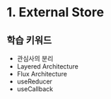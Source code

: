 # 1. External Store

## 학습 키워드

- 관심사의 분리
- Layered Architecture
- Flux Architecture
- useReducer
- useCallback